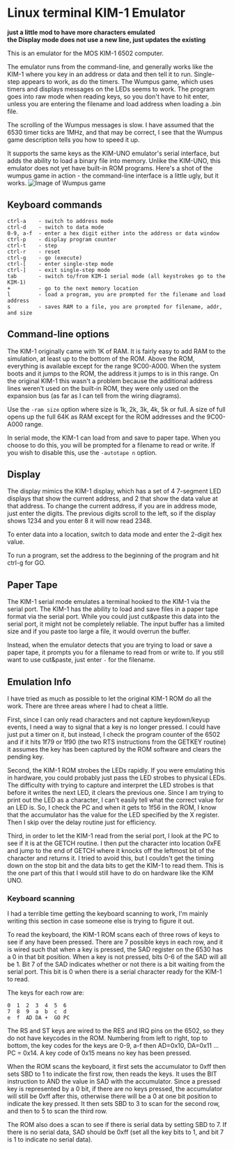 # Linux terminal KIM-1 Emulator

**just a little mod to have more characters emulated <br>
the Display mode does not use a new line, just updates the existing**

This is an emulator for the MOS KIM-1 6502 computer.

The emulator runs from the command-line, and generally works like
the KIM-1 where you key in an address or data and then tell it to run.
Single-step appears to work, as do the timers. The Wumpus game, which
uses timers and displays messages on the LEDs seems to work. The
program goes into raw mode when reading keys, so you don't have to
hit enter, unless you are entering the filename and load address
when loading a .bin file.

The scrolling of the Wumpus messages is slow. I have assumed that the
6530 timer ticks are 1MHz, and that may be correct, I see that the
Wumpus game description tells you how to speed it up.

It supports the same keys as the KIM-UNO emulator's serial interface,
but adds the ability to load a binary file into memory. Unlike the
KIM-UNO, this emulator does not yet have built-in ROM programs.
Here's a shot of the wumpus game in action - the command-line interface
is a little ugly, but it works.
![Image of Wumpus game](https://github.com/wutka/kim1-emulator/blob/master/img/wumpus.png)

## Keyboard commands

    ctrl-a    - switch to address mode
    ctrl-d    - switch to data mode
    0-9, a-f  - enter a hex digit either into the address or data window
    ctrl-p    - display program counter
    ctrl-t    - step
    ctrl-r    - reset
    ctrl-g    - go (execute)
    ctrl-[    - enter single-step mode
    ctrl-]    - exit single-step mode
    tab       - switch to/from KIM-1 serial mode (all keystrokes go to the KIM-1)
    +         - go to the next memory location
    l         - load a program, you are prompted for the filename and load address
    s         - saves RAM to a file, you are prompted for filename, addr, and size

## Command-line options
The KIM-1 originally came with 1K of RAM. It is fairly easy to add RAM to the
simulation, at least up to the bottom of the ROM. Above the ROM, everything is
available except for the range 9C00-A000. When the system boots and it jumps
to the ROM, the address it jumps to is in this range. On the original KIM-1 this
wasn't a problem because the additional address lines weren't used on the built-in
ROM, they were only used on the expansion bus (as far as I can tell from the
wiring diagrams).

Use the `-ram size` option where size is 1k, 2k, 3k, 4k, 5k or full.
A size of full opens up the full 64K as RAM except for the ROM addresses and the
9C00-A000 range.

In serial mode, the KIM-1 can load from and save to paper tape. When you choose
to do this, you will be prompted for a filename to read or write. If you wish to
disable this, use the `-autotape n` option.


## Display
The display mimics the KIM-1 display, which has a set of 4 7-segment LED
displays that show the current address, and 2 that show the data value
at that address. To change the current address, if you are in address
mode, just enter the digits. The previous digits scroll to the left, so
if the display shows 1234 and you enter 8 it will now read 2348.

To enter data into a location, switch to data mode and enter the 2-digit
hex value.

To run a program, set the address to the beginning of the program and
hit ctrl-g for GO.

## Paper Tape
The KIM-1 serial mode emulates a terminal hooked to the KIM-1 via the
serial port. The KIM-1 has the ability to load and save files in a
paper tape format via the serial port. While you could just cut&paste
this data into the serial port, it might not be completely reliable.
The input buffer has a limited size and if you paste too large a file,
it would overrun the buffer.

Instead, when the emulator detects that you are trying to load or save
a paper tape, it prompts you for a filename to read from or write to.
If you still want to use cut&paste, just enter `-` for the filename.

## Emulation Info
I have tried as much as possible to let the original KIM-1 ROM do all
the work. There are three areas where I had to cheat a little.

First, since I can only read characters and not capture keydown/keyup
events, I need a way to signal that a key is no longer pressed. I could
have just put a timer on it, but instead, I check the program counter
of the 6502 and if it hits 1f79 or 1f90 (the two RTS instructions from
the GETKEY routine) it assumes the key has been captured by the ROM
software and clears the pending key.

Second, the KIM-1 ROM strobes the LEDs rapidly. If you were emulating
this in hardware, you could probably just pass the LED strobes to
physical LEDs. The difficulty with trying to capture and interpret
the LED strobes is that before it writes the next LED, it clears the
previous one. Since I am trying to print out the LED as a character,
I can't easily tell what the correct value for an LED is. So,
I check the PC and when it gets to 1f56 in the ROM, I know that the
accumulator has the value for the LED specified by the X register.
Then I skip over the delay routine just for efficiency.

Third, in order to let the KIM-1 read from the serial port, I look at the
PC to see if it is at the GETCH routine. I then put the character into
location 0xFE and jump to the end of GETCH where it knocks off the leftmost
bit of the character and returns it. I tried to avoid this, but I couldn't
get the timing down on the stop bit and the data bits to get the KIM-1 to
read them. This is the one part of this that I would still have to do
on hardware like the KIM UNO.

### Keyboard scanning
I had a terrible time getting the keyboard scanning to work, I'm
mainly writing this section in case someone else is trying to figure
it out.

To read the keyboard, the KIM-1 ROM scans each of three rows of keys
to see if any have been pressed. There are 7 possible keys in each
row, and it is wired such that when a key is pressed, the SAD
register on the 6530 has a 0 in that bit position. When a key is
not pressed, bits 0-6 of the SAD will all be 1. Bit 7 of the SAD
indicates whether or not there is a bit waiting from the serial
port. This bit is 0 when there is a serial character ready for the
KIM-1 to read.

The keys for each row are:

    0  1  2  3  4  5  6
    7  8  9  a  b  c  d
    e  f  AD DA +  GO PC

The RS and ST keys are wired to the RES and IRQ pins on the 6502, so
they do not have keycodes in the ROM. Numbering from left to right,
top to bottom, the key codes for the keys are 0-9, a-f then AD=0x10,
DA=0x11 ... PC = 0x14. A key code of 0x15 means no key has been
pressed.

When the ROM scans the keyboard, it first sets the accumulator to 0xff
then sets SBD to 1 to indicate the first row, then reads the keys. 
It uses the BIT instruction to AND the value in SAD with the
accumulator. Since a pressed key is represented by a 0 bit, if there
are no keys pressed, the accumulator will still be 0xff after this,
otherwise there will be a 0 at one bit position to indicate the
key pressed. It then sets SBD to 3 to scan for the second row, and then
to 5 to scan the third row.

The ROM also does a scan to see if there is serial data by setting
SBD to 7. If there is no serial data, SAD should be 0xff (set all
the key bits to 1, and bit 7 is 1 to indicate no serial data).

